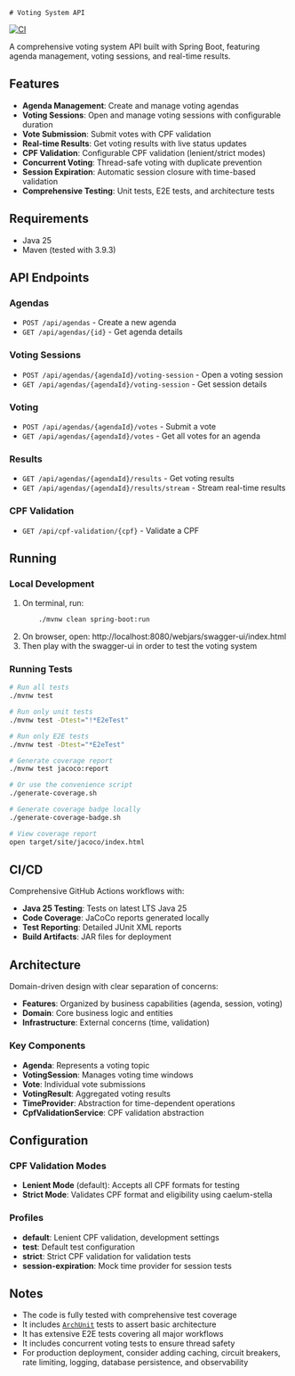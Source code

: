     # Voting System API

[![CI](https://github.com/rodolfo/desafio-votacao/actions/workflows/ci.yml/badge.svg)](https://github.com/rodolfo/desafio-votacao/actions/workflows/ci.yml)

A comprehensive voting system API built with Spring Boot, featuring agenda management, voting sessions, and real-time results.

## Features

- **Agenda Management**: Create and manage voting agendas
- **Voting Sessions**: Open and manage voting sessions with configurable duration
- **Vote Submission**: Submit votes with CPF validation
- **Real-time Results**: Get voting results with live status updates
- **CPF Validation**: Configurable CPF validation (lenient/strict modes)
- **Concurrent Voting**: Thread-safe voting with duplicate prevention
- **Session Expiration**: Automatic session closure with time-based validation
- **Comprehensive Testing**: Unit tests, E2E tests, and architecture tests

## Requirements

* Java 25
* Maven (tested with 3.9.3)

## API Endpoints

### Agendas
- `POST /api/agendas` - Create a new agenda
- `GET /api/agendas/{id}` - Get agenda details

### Voting Sessions
- `POST /api/agendas/{agendaId}/voting-session` - Open a voting session
- `GET /api/agendas/{agendaId}/voting-session` - Get session details

### Voting
- `POST /api/agendas/{agendaId}/votes` - Submit a vote
- `GET /api/agendas/{agendaId}/votes` - Get all votes for an agenda

### Results
- `GET /api/agendas/{agendaId}/results` - Get voting results
- `GET /api/agendas/{agendaId}/results/stream` - Stream real-time results

### CPF Validation
- `GET /api/cpf-validation/{cpf}` - Validate a CPF

## Running

### Local Development

1. On terminal, run:
    ```bash
        ./mvnw clean spring-boot:run
    ``` 
2. On browser, open: http://localhost:8080/webjars/swagger-ui/index.html
3. Then play with the swagger-ui in order to test the voting system

### Running Tests

```bash
# Run all tests
./mvnw test

# Run only unit tests
./mvnw test -Dtest="!*E2eTest"

# Run only E2E tests
./mvnw test -Dtest="*E2eTest"

# Generate coverage report
./mvnw test jacoco:report

# Or use the convenience script
./generate-coverage.sh

# Generate coverage badge locally
./generate-coverage-badge.sh

# View coverage report
open target/site/jacoco/index.html
```


## CI/CD

Comprehensive GitHub Actions workflows with:
- **Java 25 Testing**: Tests on latest LTS Java 25
- **Code Coverage**: JaCoCo reports generated locally
- **Test Reporting**: Detailed JUnit XML reports
- **Build Artifacts**: JAR files for deployment

## Architecture

Domain-driven design with clear separation of concerns:
- **Features**: Organized by business capabilities (agenda, session, voting)
- **Domain**: Core business logic and entities
- **Infrastructure**: External concerns (time, validation)

### Key Components
- **Agenda**: Represents a voting topic
- **VotingSession**: Manages voting time windows
- **Vote**: Individual vote submissions
- **VotingResult**: Aggregated voting results
- **TimeProvider**: Abstraction for time-dependent operations
- **CpfValidationService**: CPF validation abstraction

## Configuration

### CPF Validation Modes
- **Lenient Mode** (default): Accepts all CPF formats for testing
- **Strict Mode**: Validates CPF format and eligibility using caelum-stella

### Profiles
- **default**: Lenient CPF validation, development settings
- **test**: Default test configuration
- **strict**: Strict CPF validation for validation tests
- **session-expiration**: Mock time provider for session tests

## Notes

* The code is fully tested with comprehensive test coverage
* It includes [`ArchUnit`](https://www.archunit.org/use-cases) tests to assert basic architecture
* It has extensive E2E tests covering all major workflows
* It includes concurrent voting tests to ensure thread safety
* For production deployment, consider adding caching, circuit breakers, rate limiting, logging, database persistence, and observability
